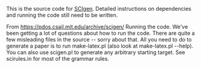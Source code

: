 This is the source code for
[SCIgen](http://pdos.csail.mit.edu/scigen).  Detailed instructions on
dependencies and running the code still need to be written.

From https://pdos.csail.mit.edu/archive/scigen/
Running the code. We've been getting a lot of questions about how to run the code. There are quite a few misleading files in the source -- sorry about that. All you need to do to generate a paper is to run make-latex.pl (also look at make-latex.pl --help). You can also use scigen.pl to generate any arbitrary starting target. See scirules.in for most of the grammar rules.